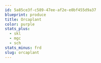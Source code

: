 ```yaml
---
id: 5a85ce3f-c589-47ee-af2e-e0bf455d9a37
blueprint: produce
title: Orcaplant
color: purple
stats_plus:
  - skl
  - mgc
  - sch
stats_minus: frd
slug: orcaplant
---
```

